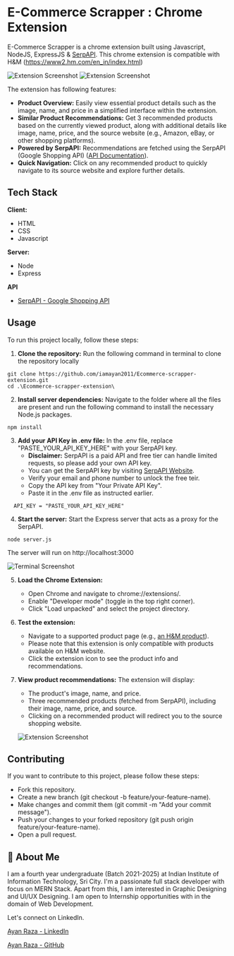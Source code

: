 
# E-Commerce Scrapper : Chrome Extension

E-Commerce Scrapper is a chrome extension built using Javascript, NodeJS, ExpressJS & [SerpAPI](https://serpapi.com/google-shopping-api). This chrome extension is compatible with H&M (https://www2.hm.com/en_in/index.html)

![Extension Screenshot](https://github.com/iamayan2011/Ecommerce-scrapper-extension/blob/main/screenshots/ss2.png)
![Extension Screenshot](https://github.com/iamayan2011/Ecommerce-scrapper-extension/blob/main/screenshots/1.png)

The extension has following features:

* **Product Overview:** Easily view essential product details such as the image, name, and price in a simplified interface within the extension.
* **Similar Product Recommendations:** Get 3 recommended products based on the currently viewed product, along with additional details like image, name, price, and the source website (e.g., Amazon, eBay, or other shopping platforms).
* **Powered by SerpAPI:** Recommendations are fetched using the SerpAPI (Google Shopping API) ([API Documentation](https://serpapi.com/google-shopping-api)).
* **Quick Navigation:** Click on any recommended product to quickly navigate to its source website and explore further details.



## Tech Stack

**Client:** 
* HTML
* CSS
* Javascript

**Server:** 
* Node
* Express

**API**
* [SerpAPI - Google Shopping API](https://serpapi.com/google-shopping-api)




## Usage
To run this project locally, follow these steps:
1. **Clone the repository:** Run the following command in terminal to clone the repository locally
```
git clone https://github.com/iamayan2011/Ecommerce-scrapper-extension.git
cd .\Ecommerce-scrapper-extension\
```
2. **Install server dependencies:** Navigate to the folder where all the files are present and run the following command to install the necessary Node.js packages.
```
npm install
```
3.  **Add your API Key in .env file:** In the .env file, replace "PASTE_YOUR_API_KEY_HERE" with your SerpAPI key.
    * **Disclaimer:** SerpAPI is a paid API and free tier can handle limited requests, so please add your own API key.
    * You can get the SerpAPI key by visiting [SerpAPI Website](https://serpapi.com/dashboard).
    * Verify your email and phone number to unlock the free teir.
    * Copy the API key from "Your Private API Key".
    * Paste it in the .env file as instructed earlier.
  ```
    API_KEY = "PASTE_YOUR_API_KEY_HERE"
  ```

4. **Start the server:** Start the Express server that acts as a proxy for the SerpAPI.
```
node server.js
```
The server will run on http://localhost:3000

![Terminal Screenshot](https://github.com/iamayan2011/Ecommerce-scrapper-extension/blob/main/screenshots/ss3.png)

5. **Load the Chrome Extension:**
    * Open Chrome and navigate to chrome://extensions/.
    * Enable "Developer mode" (toggle in the top right corner).
    * Click "Load unpacked" and select the project directory.

6. **Test the extension:**
    * Navigate to a supported product page (e.g., [an H&M product](https://www2.hm.com/en_in/productpage.1211281001.html)).
    * Please note that this extension is only compatible with products available on H&M website.
    * Click the extension icon to see the product info and recommendations.

7. **View product recommendations:** The extension will display:
    * The product's image, name, and price.
    * Three recommended products (fetched from SerpAPI), including their image, name, price, and source.
    * Clicking on a recommended product will redirect you to the source shopping website.

    ![Extension Screenshot](https://github.com/iamayan2011/Ecommerce-scrapper-extension/blob/main/screenshots/1.png)



## Contributing

If you want to contribute to this project, please follow these steps:

* Fork this repository.
* Create a new branch (git checkout -b feature/your-feature-name).
* Make changes and commit them (git commit -m "Add your commit message").
* Push your changes to your forked repository (git push origin feature/your-feature-name).
* Open a pull request.



## 🚀 About Me
I am a fourth year undergraduate (Batch 2021-2025) at Indian Institute of Information Technology, Sri City. 
I'm a passionate full stack developer with focus on MERN Stack.
Apart from this, I am interested in Graphic Designing and UI/UX Designing. I am open to Internship opportunities with in the domain of Web Development.

Let's connect on LinkedIn.

[Ayan Raza - LinkedIn](https://www.linkedin.com/in/iamayan2011/)

[Ayan Raza - GitHub](https://github.com/iamayan2011)




